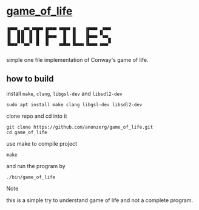 # [game_of_life](https://en.wikipedia.org/wiki/Conway%27s_Game_of_Life)
```
▗▄▄▄  ▗▄▖▗▄▄▄▖▗▄▄▄▖▗▄▄▄▖▗▖   ▗▄▄▄▖ ▗▄▄▖
▐▌  █▐▌ ▐▌ █  ▐▌     █  ▐▌   ▐▌   ▐▌   
▐▌  █▐▌ ▐▌ █  ▐▛▀▀▘  █  ▐▌   ▐▛▀▀▘ ▝▀▚▖
▐▙▄▄▀▝▚▄▞▘ █  ▐▌   ▗▄█▄▖▐▙▄▄▖▐▙▄▄▖▗▄▄▞▘
                                       
```

simple one file implementation of Conway's game of life.

## how to build
install `make`, `clang`, `libgsl-dev` and `libsdl2-dev`
```
sudo apt install make clang libgsl-dev libsdl2-dev
```
clone repo and cd into it
```
git clone https://github.com/anonzerg/game_of_life.git
cd game_of_life
```
use make to compile project
```
make
```
and run the program by
```
./bin/game_of_life
```

> [!NOTE]
> this is a simple try to understand game of life and not a complete program.

